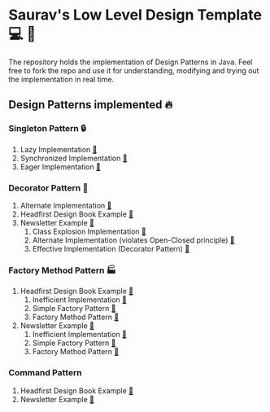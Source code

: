 # Saurav's Low Level Design Template :computer: :rocket: 

The repository holds the implementation of Design Patterns in Java. Feel free to fork the repo and use
it for understanding, modifying and trying out the implementation in real time.

## Design Patterns implemented :fire:

### Singleton Pattern :lock:

1. Lazy Implementation [:link:](/Singleton%20Pattern/Lazy%20Initialization/)
2. Synchronized Implementation [:link:](/Singleton%20Pattern/Synchronized%20Implementation/)
3. Eager Implementation [:link:](/Singleton%20Pattern/Eager%20Initialization/)

### Decorator Pattern :art:

1. Alternate Implementation [:link:](/Decorator%20Pattern/Alternative%20Implementation/)
2. Headfirst Design Book Example [:link:](/Decorator%20Pattern/Headfirst%Design%20Book%20Example/)
3. Newsletter Example [:link:](/Decorator%20Pattern/Newsletter%20Example/)
    1. Class Explosion Implementation [:link:](/Decorator%20Pattern/Newsletter%20Example/Class%20Explosion%20Implementation/)
    2. Alternate Implementation (violates Open-Closed principle) [:link:](/Decorator%20Pattern/Newsletter%20Example/Alternate%20Implementation/)
    3. Effective Implementation (Decorator Pattern) [:link:](/Decorator%20Pattern/Newsletter%20Example/Effective%20Implementation/)

### Factory Method Pattern :factory:

1. Headfirst Design Book Example [:link:](/Factory%20Pattern/Headfirst%Design%20Patterns%20Example/)
    1. Inefficient Implementation [:link:](/Factory%20Pattern/Headfirst%Design%20Patterns%20Example/Inefficient%20Implementation)
    2. Simple Factory Pattern [:link:](/Factory%20Pattern/Headfirst%Design%20Patterns%20Example/Simple%20Factory%20Pattern)
    3. Factory Method Pattern [:link:](/Factory%20Pattern/Headfirst%Design%20Patterns%20Example/Factory%20Method%20Pattern)
2. Newsletter Example [:link:](/Factory%20Pattern/Newsletter%20Example/)
    1. Inefficient Implementation [:link:](/Factory%20Pattern/Newsletter%20Example/Inefficient%20Implementation)
    2. Simple Factory Pattern [:link:](/Factory%20Pattern/Newsletter%20Example/Simple%20Factory%20Pattern)
    3. Factory Method Pattern [:link:](/Factory%20Pattern/Newsletter%20Example/Factory%20Method%20Pattern)

### Command Pattern

1. Headfirst Design Book Example [:link:](/Command%20Pattern/Headfirst%20Design%20Book%20Example/)
2. Newsletter Example [:link:](/Command%20Pattern/Newsletter%20Example/)

